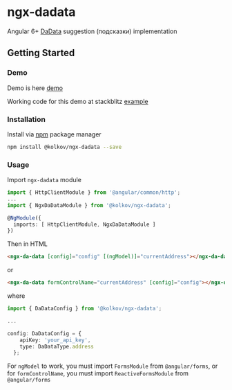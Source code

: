 # ngx-dadata
Angular 6+ [DaData][dadata] suggestion (подсказки) implementation

## Getting Started

### Demo
Demo is here [demo][demo]

Working code for this demo at stackblitz [example][example]

### Installation

Install via [npm][npm] package manager

```bash
npm install @kolkov/ngx-dadata --save
```

### Usage

Import `ngx-dadata` module

```typescript
import { HttpClientModule } from '@angular/common/http';
...
import { NgxDaDataModule } from '@kolkov/ngx-dadata';

@NgModule({
  imports: [ HttpClientModule, NgxDaDataModule ]
})
```

Then in HTML

```html
<ngx-da-data [config]="config" [(ngModel)]="currentAddress"></ngx-da-data>
```

or

```html
<ngx-da-data formControlName="currentAddress" [config]="config"></ngx-da-data>
```

where

```typescript
import { DaDataConfig } from '@kolkov/ngx-dadata';

...

config: DaDataConfig = {
    apiKey: 'your_api_key',
    type: DaDataType.address
  };
```

For `ngModel` to work, you must import `FormsModule` from `@angular/forms`, or for `formControlName`, you must import `ReactiveFormsModule` from `@angular/forms`

[npm]: https://www.npmjs.com/
[dadata]: https://dadata.ru/api/suggest/
[demo]: https://ngx-dadata.stackblitz.io/
[example]: https://stackblitz.com/edit/ngx-dadata
